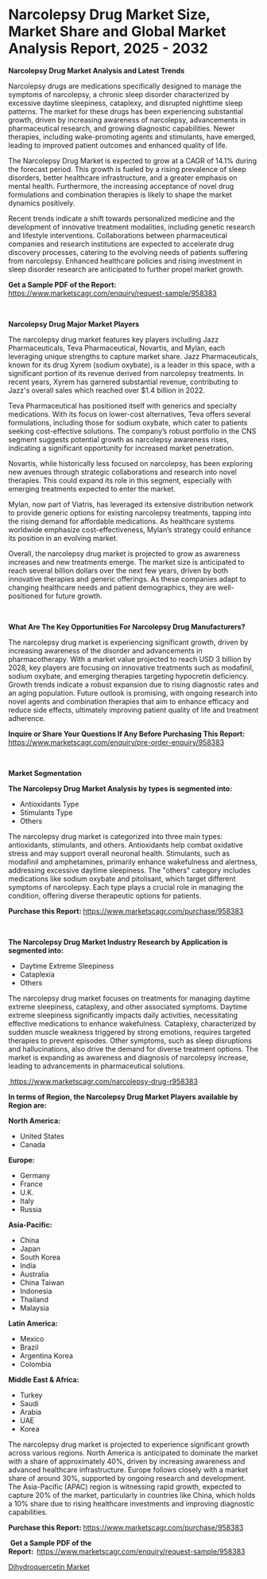 <p><h1>Narcolepsy Drug Market Size, Market Share and Global Market Analysis Report, 2025 - 2032</h1></p><p><strong>Narcolepsy Drug Market Analysis and Latest Trends</strong></p>
<p><p>Narcolepsy drugs are medications specifically designed to manage the symptoms of narcolepsy, a chronic sleep disorder characterized by excessive daytime sleepiness, cataplexy, and disrupted nighttime sleep patterns. The market for these drugs has been experiencing substantial growth, driven by increasing awareness of narcolepsy, advancements in pharmaceutical research, and growing diagnostic capabilities. Newer therapies, including wake-promoting agents and stimulants, have emerged, leading to improved patient outcomes and enhanced quality of life.</p><p>The Narcolepsy Drug Market is expected to grow at a CAGR of 14.1% during the forecast period. This growth is fueled by a rising prevalence of sleep disorders, better healthcare infrastructure, and a greater emphasis on mental health. Furthermore, the increasing acceptance of novel drug formulations and combination therapies is likely to shape the market dynamics positively.</p><p>Recent trends indicate a shift towards personalized medicine and the development of innovative treatment modalities, including genetic research and lifestyle interventions. Collaborations between pharmaceutical companies and research institutions are expected to accelerate drug discovery processes, catering to the evolving needs of patients suffering from narcolepsy. Enhanced healthcare policies and rising investment in sleep disorder research are anticipated to further propel market growth.</p></p>
<p><strong>Get a Sample PDF of the Report:&nbsp;</strong> <a href="https://www.marketscagr.com/enquiry/request-sample/958383?utm_campaign=3195&utm_medium=2&utm_source=Github&utm_content=ia&utm_term=08032025&utm_id=narcolepsy-drug">https://www.marketscagr.com/enquiry/request-sample/958383</a></p>
<p>&nbsp;</p>
<p><strong>Narcolepsy Drug Major Market Players</strong></p>
<p><p>The narcolepsy drug market features key players including Jazz Pharmaceuticals, Teva Pharmaceutical, Novartis, and Mylan, each leveraging unique strengths to capture market share. Jazz Pharmaceuticals, known for its drug Xyrem (sodium oxybate), is a leader in this space, with a significant portion of its revenue derived from narcolepsy treatments. In recent years, Xyrem has garnered substantial revenue, contributing to Jazz's overall sales which reached over $1.4 billion in 2022.</p><p>Teva Pharmaceutical has positioned itself with generics and specialty medications. With its focus on lower-cost alternatives, Teva offers several formulations, including those for sodium oxybate, which cater to patients seeking cost-effective solutions. The company’s robust portfolio in the CNS segment suggests potential growth as narcolepsy awareness rises, indicating a significant opportunity for increased market penetration.</p><p>Novartis, while historically less focused on narcolepsy, has been exploring new avenues through strategic collaborations and research into novel therapies. This could expand its role in this segment, especially with emerging treatments expected to enter the market.</p><p>Mylan, now part of Viatris, has leveraged its extensive distribution network to provide generic options for existing narcolepsy treatments, tapping into the rising demand for affordable medications. As healthcare systems worldwide emphasize cost-effectiveness, Mylan’s strategy could enhance its position in an evolving market.</p><p>Overall, the narcolepsy drug market is projected to grow as awareness increases and new treatments emerge. The market size is anticipated to reach several billion dollars over the next few years, driven by both innovative therapies and generic offerings. As these companies adapt to changing healthcare needs and patient demographics, they are well-positioned for future growth.</p></p>
<p>&nbsp;</p>
<p><strong>What Are The Key Opportunities For Narcolepsy Drug Manufacturers?</strong></p>
<p><p>The narcolepsy drug market is experiencing significant growth, driven by increasing awareness of the disorder and advancements in pharmacotherapy. With a market value projected to reach USD 3 billion by 2028, key players are focusing on innovative treatments such as modafinil, sodium oxybate, and emerging therapies targeting hypocretin deficiency. Growth trends indicate a robust expansion due to rising diagnostic rates and an aging population. Future outlook is promising, with ongoing research into novel agents and combination therapies that aim to enhance efficacy and reduce side effects, ultimately improving patient quality of life and treatment adherence.</p></p>
<p><strong>Inquire or Share Your Questions If Any Before Purchasing This Report:</strong> <a href="https://www.marketscagr.com/enquiry/pre-order-enquiry/958383?utm_campaign=3195&utm_medium=2&utm_source=Github&utm_content=ia&utm_term=08032025&utm_id=narcolepsy-drug">https://www.marketscagr.com/enquiry/pre-order-enquiry/958383</a></p>
<p>&nbsp;</p>
<p><strong>Market Segmentation</strong></p>
<p><strong>The Narcolepsy Drug Market Analysis by types is segmented into:</strong></p>
<p><ul><li>Antioxidants Type</li><li>Stimulants Type</li><li>Others</li></ul></p>
<p><p>The narcolepsy drug market is categorized into three main types: antioxidants, stimulants, and others. Antioxidants help combat oxidative stress and may support overall neuronal health. Stimulants, such as modafinil and amphetamines, primarily enhance wakefulness and alertness, addressing excessive daytime sleepiness. The "others" category includes medications like sodium oxybate and pitolisant, which target different symptoms of narcolepsy. Each type plays a crucial role in managing the condition, offering diverse therapeutic options for patients.</p></p>
<p><strong>Purchase this Report:&nbsp;</strong><a href="https://www.marketscagr.com/purchase/958383?utm_campaign=3195&utm_medium=2&utm_source=Github&utm_content=ia&utm_term=08032025&utm_id=narcolepsy-drug">https://www.marketscagr.com/purchase/958383</a></p>
<p>&nbsp;</p>
<p><strong>The Narcolepsy Drug Market Industry Research by Application is segmented into:</strong></p>
<p><ul><li>Daytime Extreme Sleepiness</li><li>Cataplexia</li><li>Others</li></ul></p>
<p><p>The narcolepsy drug market focuses on treatments for managing daytime extreme sleepiness, cataplexy, and other associated symptoms. Daytime extreme sleepiness significantly impacts daily activities, necessitating effective medications to enhance wakefulness. Cataplexy, characterized by sudden muscle weakness triggered by strong emotions, requires targeted therapies to prevent episodes. Other symptoms, such as sleep disruptions and hallucinations, also drive the demand for diverse treatment options. The market is expanding as awareness and diagnosis of narcolepsy increase, leading to advancements in pharmaceutical solutions.</p></p>
<p><a href="https://www.marketscagr.com/narcolepsy-drug-r958383?utm_campaign=3195&utm_medium=2&utm_source=Github&utm_content=ia&utm_term=08032025&utm_id=narcolepsy-drug">&nbsp;https://www.marketscagr.com/narcolepsy-drug-r958383</a></p>
<p><strong>In terms of Region, the Narcolepsy Drug Market Players available by Region are:</strong></p>
<p>
    <p> <strong> North America: </strong>
        <ul>
            <li>United States</li>
            <li>Canada</li>
        </ul>
        </p> 
    <p> <strong> Europe: </strong>
        <ul>
            <li>Germany</li>
            <li>France</li>
            <li>U.K.</li>
            <li>Italy</li>
            <li>Russia</li>
        </ul>
        </p> 
    <p> <strong> Asia-Pacific: </strong>
        <ul>
            <li>China</li>
            <li>Japan</li>
            <li>South Korea</li>
            <li>India</li>
            <li>Australia</li>
            <li>China Taiwan</li>
            <li>Indonesia</li>
            <li>Thailand</li>
            <li>Malaysia</li>
        </ul>
        </p> 
    <p> <strong> Latin America: </strong>
        <ul>
            <li>Mexico</li>
            <li>Brazil</li>
            <li>Argentina Korea</li>
            <li>Colombia</li>
        </ul>
        </p> 
    <p> <strong> Middle East & Africa: </strong>
        <ul>
            <li>Turkey</li>
            <li>Saudi</li>
            <li>Arabia</li>
            <li>UAE</li>
            <li>Korea</li>
        </ul>
    </p>
    </p>
<p><p>The narcolepsy drug market is projected to experience significant growth across various regions. North America is anticipated to dominate the market with a share of approximately 40%, driven by increasing awareness and advanced healthcare infrastructure. Europe follows closely with a market share of around 30%, supported by ongoing research and development. The Asia-Pacific (APAC) region is witnessing rapid growth, expected to capture 20% of the market, particularly in countries like China, which holds a 10% share due to rising healthcare investments and improving diagnostic capabilities.</p></p>
<p><strong>Purchase this Report: </strong><a href="https://www.marketscagr.com/purchase/958383?utm_campaign=3195&utm_medium=2&utm_source=Github&utm_content=ia&utm_term=08032025&utm_id=narcolepsy-drug">https://www.marketscagr.com/purchase/958383</a></p>
<p>&nbsp;<strong>Get a Sample PDF of the Report:&nbsp;&nbsp;</strong><a href="https://www.marketscagr.com/enquiry/request-sample/958383?utm_campaign=3195&utm_medium=2&utm_source=Github&utm_content=ia&utm_term=08032025&utm_id=narcolepsy-drug">https://www.marketscagr.com/enquiry/request-sample/958383</a></p>
<p><strong></strong></p>
<p><p><a href="https://github.com/wakerizaak8g/Market-Research-Report-List-1/blob/main/dihydroquercetin-market.md?utm_campaign=3195&utm_medium=2&utm_source=Github&utm_content=ia&utm_term=08032025&utm_id=narcolepsy-drug">Dihydroquercetin Market</a></p></p>